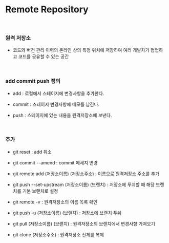 # Remote Repository

<br>

### 원격 저장소

- 코드와 버전 관리 이력의 온라인 상의 특정 위치에 저장하여 여러 개발자가 협업하고 코드를 공유할 수 있는 공간

<br>

### add commit push 정의

- add : 로컬에서 스테이지에 변경사항을 추가한다.

- commit : 스테이지 변경사항에 메모를 남긴다.

- push : 스테이지에 있는 내용을 원격저장소에 보낸다.

<br>

### 추가

- git reset : add 취소

- git commit --amend : commit 메세지 변경

- git remote add (저장소이름) (저장소주소) : 이름으로 원격저장소 주소를 추가

- git push --set-upstream (저장소이름) (브랜치) : 저장소에 푸쉬할 때 해당 브랜치를 기본 브랜치로 설정

- git remote -v : 원격저장소의 이름 목록 확인

- git push -u (저장소이름) (브랜치) : 저장소에 브랜치 푸쉬

- git pull (저장소이름) (브랜치) : 원격저장소의 브랜치에서 변경사항 가져오기

- git clone (저장소주소) : 원격저장소 전체를 복제